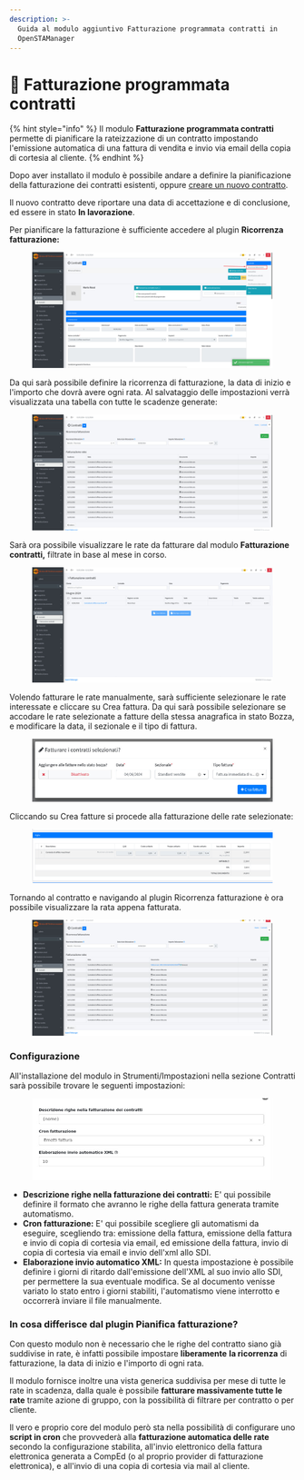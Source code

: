 ```yaml
---
description: >-
  Guida al modulo aggiuntivo Fatturazione programmata contratti in
  OpenSTAManager
---
```


# 📗 Fatturazione programmata contratti

{% hint style="info" %}
Il modulo **Fatturazione programmata contratti** permette di pianificare la rateizzazione di un contratto impostando l'emissione automatica di una fattura di vendita e invio via email della copia di cortesia al cliente.
{% endhint %}

Dopo aver installato il modulo è possibile andare a definire la pianificazione della fatturazione dei contratti esistenti, oppure [creare un nuovo contratto](../openstamanager/modules/vendite/contratti/#creazione).

Il nuovo contratto deve riportare una data di accettazione e di conclusione, ed essere in stato **In lavorazione**.

Per pianificare la fatturazione è sufficiente accedere al plugin **Ricorrenza fatturazione:**

<figure><img src="../.gitbook/assets/immagine (1014).png" alt=""><figcaption></figcaption></figure>

Da qui sarà possibile definire la ricorrenza di fatturazione, la data di inizio e l'importo che dovrà avere ogni rata. Al salvataggio delle impostazioni verrà visualizzata una tabella con tutte le scadenze generate:

<figure><img src="../.gitbook/assets/immagine (1016).png" alt=""><figcaption></figcaption></figure>

Sarà ora possibile visualizzare le rate da fatturare dal modulo **Fatturazione contratti,** filtrate in base al mese in corso.

<figure><img src="../.gitbook/assets/immagine (1017).png" alt=""><figcaption></figcaption></figure>

Volendo fatturare le rate manualmente, sarà sufficiente selezionare le rate interessate e cliccare su Crea fattura. Da qui sarà possibile selezionare se accodare le rate selezionate a fatture della stessa anagrafica in stato Bozza, e modificare la data, il sezionale e il tipo di fattura.

<figure><img src="../.gitbook/assets/immagine (1018).png" alt=""><figcaption></figcaption></figure>

Cliccando su Crea fatture si procede alla fatturazione delle rate selezionate:

<figure><img src="../.gitbook/assets/immagine (1019).png" alt=""><figcaption></figcaption></figure>

Tornando al contratto e navigando al plugin Ricorrenza fatturazione è ora possibile visualizzare la rata appena fatturata.

<figure><img src="../.gitbook/assets/immagine (1020).png" alt=""><figcaption></figcaption></figure>

### Configurazione

All'installazione del modulo in Strumenti/Impostazioni nella sezione Contratti sarà possibile trovare le seguenti impostazioni:

<figure><img src="../.gitbook/assets/immagine (936).png" alt=""><figcaption></figcaption></figure>

* **Descrizione righe nella fatturazione dei contratti:** E' qui possibile definire il formato che avranno le righe della fattura generata tramite automatismo.
* **Cron fatturazione:** E' qui possibile scegliere gli automatismi da eseguire, scegliendo tra: emissione della fattura, emissione della fattura e invio di copia di cortesia via email, ed emissione della fattura, invio di copia di cortesia via email e invio dell'xml allo SDI.
* **Elaborazione invio automatico XML:** In questa impostazione è possibile definire i giorni di ritardo dall'emissione dell'XML al suo invio allo SDI, per permettere la sua eventuale modifica. Se al documento venisse variato lo stato entro i giorni stabiliti, l'automatismo viene interrotto e occorrerà inviare il file manualmente.

### In cosa differisce dal plugin Pianifica fatturazione?

Con questo modulo non è necessario che le righe del contratto siano già suddivise in rate, è infatti possibile impostare **liberamente** **la ricorrenza** di fatturazione, la data di inizio e l'importo di ogni rata.

Il modulo fornisce inoltre una vista generica suddivisa per mese di tutte le rate in scadenza, dalla quale è possibile **fatturare massivamente tutte le rate** tramite azione di gruppo, con la possibilità di filtrare per contratto o per cliente.

Il vero e proprio core del modulo però sta nella possibilità di configurare uno **script in cron** che provvederà alla **fatturazione automatica delle rate** secondo la configurazione stabilita, all'invio elettronico della fattura elettronica generata a CompEd (o al proprio provider di fatturazione elettronica), e all'invio di una copia di cortesia via mail al cliente.

&#x20;
